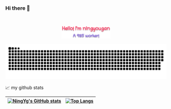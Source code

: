 ### Hi there 👋

<br/>
<p align="center"><a href="https://ningyougan.github.io"><img width="30%" alt="Hello, I'm ningyougan." src="./assets/readme-header.png" /></a></p>

<!--
**ningyougan/ningyougan** is a ✨ _special_ ✨ repository because its `README.md` (this file) appears on your GitHub profile.

Here are some ideas to get you started:

- 🔭 I’m currently working on ...
- 🌱 I’m currently learning ...
- 👯 I’m looking to collaborate on ...
- 🤔 I’m looking for help with ...
- 💬 Ask me about ...
- 📫 How to reach me: ...
- 😄 Pronouns: ...
- ⚡ Fun fact: ...
-->
<picture>
  <source media="(prefers-color-scheme: dark)" srcset="https://raw.githubusercontent.com/ningyougan/ningyougan/output/github-contribution-grid-snake-dark.svg">
  <source media="(prefers-color-scheme: light)" srcset="https://raw.githubusercontent.com/ningyougan/ningyougan/output/github-contribution-grid-snake.svg">
  <img alt="github contribution grid snake animation" src="https://raw.githubusercontent.com/ningyougan/ningyougan/output/github-contribution-grid-snake.svg">
</picture>

📈 my github stats

|[![NingYg's GitHub stats](https://github-readme-stats.vercel.app/api?username=ningyougan&count_private=true&show_icons=true&theme=buefy)](https://github.com/ningyougan/github-readme-stats)|[![Top Langs](https://github-readme-stats.vercel.app/api/top-langs/?username=ningyougan&theme=buefy)](https://github.com/ningyougan/github-readme-stats)|
| --- | --- |